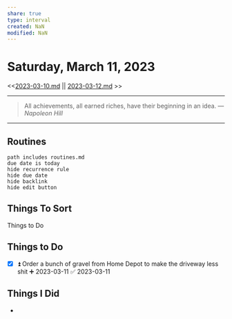 ```yaml
---
share: true
type: interval
created: NaN 
modified: NaN
---
```

# Saturday, March 11, 2023
<<[2023-03-10.md](./2023-03-10.md) || [2023-03-12.md](./2023-03-12.md) >>

---

> All achievements, all earned riches, have their beginning in an idea.
> — <cite>Napoleon Hill</cite>

---
 
## Routines
```tasks
path includes routines.md
due date is today
hide recurrence rule
hide due date
hide backlink
hide edit button
```

## Things To Sort
Things to Do


## Things to Do
- [x] ⏫ Order a bunch of gravel from Home Depot to make the driveway less shit ➕ 2023-03-11 ✅ 2023-03-11

## Things I Did
- 
